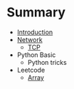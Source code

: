 # Summary

* [Introduction](README.md)
* [Network](neetwork.md)
  * [TCP](neetwork/tcp.md)
* Python Basic
  * Python tricks
* Leetcode
  * [Array](array.md)

